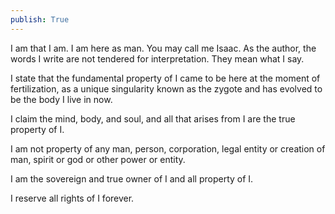 ```yaml
---
publish: True
---
```


I am that I am. I am here as man. You may call me Isaac. As the author, the words I write are not tendered for interpretation. They mean what I say.

I state that the fundamental property of I came to be here at the moment of fertilization, as a unique singularity known as the zygote and has evolved to be the body I live in now.

I claim the mind, body, and soul, and all that arises from I are the true property of I.

I am not property of any man, person, corporation, legal entity or creation of man, spirit or god or other power or entity.

I am the sovereign and true owner of I and all property of I.

I reserve all rights of I forever.
